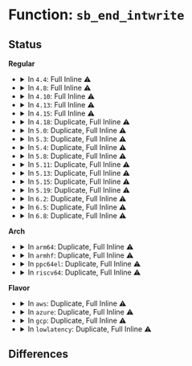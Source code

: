 # Function: <code>sb_end_intwrite</code>

## Status
<b>Regular</b>
<ul>
<li>
<details>
<summary>In <code>4.4</code>: Full Inline ⚠️</summary>

**Collision:** Unique Static

**Inline:** Full

**Transformation:** False

**Instances:**

```
In fs/ext4/inode.c (ffffffff8129d9cf)
Location: include/linux/fs.h:1431
Inline: True
Inline callers:
  - fs/ext4/inode.c:ext4_evict_inode
  - fs/ext4/inode.c:ext4_evict_inode
```
</details>
</li>
<li>
<details>
<summary>In <code>4.8</code>: Full Inline ⚠️</summary>

**Collision:** Unique Static

**Inline:** Full

**Transformation:** False

**Instances:**

```
In fs/ext4/inode.c (ffffffff812cb6a6)
Location: include/linux/fs.h:1508
Inline: True
Inline callers:
  - fs/ext4/inode.c:ext4_evict_inode
  - fs/ext4/inode.c:ext4_evict_inode
```
</details>
</li>
<li>
<details>
<summary>In <code>4.10</code>: Full Inline ⚠️</summary>

**Collision:** Unique Static

**Inline:** Full

**Transformation:** False

**Instances:**

```
In fs/ext4/inode.c (ffffffff812e1386)
Location: include/linux/fs.h:1474
Inline: True
Inline callers:
  - fs/ext4/inode.c:ext4_evict_inode
  - fs/ext4/inode.c:ext4_evict_inode
```
</details>
</li>
<li>
<details>
<summary>In <code>4.13</code>: Full Inline ⚠️</summary>

**Collision:** Unique Static

**Inline:** Full

**Transformation:** False

**Instances:**

```
In fs/ext4/inode.c (ffffffff813056a5)
Location: include/linux/fs.h:1490
Inline: True
Inline callers:
  - fs/ext4/inode.c:ext4_evict_inode
  - fs/ext4/inode.c:ext4_evict_inode
  - fs/ext4/inode.c:ext4_evict_inode
```
</details>
</li>
<li>
<details>
<summary>In <code>4.15</code>: Full Inline ⚠️</summary>

**Collision:** Unique Static

**Inline:** Full

**Transformation:** False

**Instances:**

```
In fs/ext4/inode.c (ffffffff8132a20a)
Location: include/linux/fs.h:1519
Inline: True
Inline callers:
  - fs/ext4/inode.c:ext4_evict_inode
  - fs/ext4/inode.c:ext4_evict_inode
  - fs/ext4/inode.c:ext4_evict_inode
```
</details>
</li>
<li>
<details>
<summary>In <code>4.18</code>: Duplicate, Full Inline ⚠️</summary>

**Collision:** Static Duplication

**Inline:** Full

**Transformation:** False

**Instances:**

```
In fs/ext4/file.c (ffffffff81343d95)
Location: include/linux/fs.h:1530
Inline: True
```
```
In fs/ext4/inode.c (ffffffff81358647)
Location: include/linux/fs.h:1530
Inline: True
Inline callers:
  - fs/ext4/inode.c:ext4_evict_inode
  - fs/ext4/inode.c:ext4_evict_inode
  - fs/ext4/inode.c:ext4_evict_inode
```
</details>
</li>
<li>
<details>
<summary>In <code>5.0</code>: Duplicate, Full Inline ⚠️</summary>

**Collision:** Static Duplication

**Inline:** Full

**Transformation:** False

**Instances:**

```
In fs/ext4/file.c (ffffffff8135bed5)
Location: include/linux/fs.h:1585
Inline: True
```
```
In fs/ext4/inode.c (ffffffff81370977)
Location: include/linux/fs.h:1585
Inline: True
Inline callers:
  - fs/ext4/inode.c:ext4_evict_inode
  - fs/ext4/inode.c:ext4_evict_inode
  - fs/ext4/inode.c:ext4_evict_inode
```
</details>
</li>
<li>
<details>
<summary>In <code>5.3</code>: Duplicate, Full Inline ⚠️</summary>

**Collision:** Static Duplication

**Inline:** Full

**Transformation:** False

**Instances:**

```
In fs/ext4/file.c (ffffffff81385072)
Location: include/linux/fs.h:1601
Inline: True
```
```
In fs/ext4/inode.c (ffffffff81399ed0)
Location: include/linux/fs.h:1601
Inline: True
Inline callers:
  - fs/ext4/inode.c:ext4_evict_inode
  - fs/ext4/inode.c:ext4_evict_inode
  - fs/ext4/inode.c:ext4_evict_inode
```
</details>
</li>
<li>
<details>
<summary>In <code>5.4</code>: Duplicate, Full Inline ⚠️</summary>

**Collision:** Static Duplication

**Inline:** Full

**Transformation:** False

**Instances:**

```
In fs/ext4/file.c (ffffffff8139db12)
Location: include/linux/fs.h:1627
Inline: True
```
```
In fs/ext4/inode.c (ffffffff813b2982)
Location: include/linux/fs.h:1627
Inline: True
Inline callers:
  - fs/ext4/inode.c:ext4_evict_inode
  - fs/ext4/inode.c:ext4_evict_inode
  - fs/ext4/inode.c:ext4_evict_inode
```
</details>
</li>
<li>
<details>
<summary>In <code>5.8</code>: Duplicate, Full Inline ⚠️</summary>

**Collision:** Static Duplication

**Inline:** Full

**Transformation:** False

**Instances:**

```
In fs/ext4/file.c (ffffffff813e8b62)
Location: include/linux/fs.h:1651
Inline: True
Inline callers:
  - fs/ext4/file.c:ext4_sample_last_mounted
```
```
In fs/ext4/inode.c (ffffffff813fe65e)
Location: include/linux/fs.h:1651
Inline: True
Inline callers:
  - fs/ext4/inode.c:ext4_evict_inode
  - fs/ext4/inode.c:ext4_evict_inode
  - fs/ext4/inode.c:ext4_evict_inode
```
</details>
</li>
<li>
<details>
<summary>In <code>5.11</code>: Duplicate, Full Inline ⚠️</summary>

**Collision:** Static Duplication

**Inline:** Full

**Transformation:** False

**Instances:**

```
In fs/ext4/file.c (ffffffff813fb14d)
Location: include/linux/fs.h:1638
Inline: True
Inline callers:
  - fs/ext4/file.c:ext4_sample_last_mounted
```
```
In fs/ext4/inode.c (ffffffff81410f2a)
Location: include/linux/fs.h:1638
Inline: True
Inline callers:
  - fs/ext4/inode.c:ext4_evict_inode
  - fs/ext4/inode.c:ext4_evict_inode
  - fs/ext4/inode.c:ext4_evict_inode
```
</details>
</li>
<li>
<details>
<summary>In <code>5.13</code>: Duplicate, Full Inline ⚠️</summary>

**Collision:** Static Duplication

**Inline:** Full

**Transformation:** False

**Instances:**

```
In fs/ext4/file.c (ffffffff8140161d)
Location: include/linux/fs.h:1807
Inline: True
Inline callers:
  - fs/ext4/file.c:ext4_sample_last_mounted
```
```
In fs/ext4/inode.c (ffffffff814172e6)
Location: include/linux/fs.h:1807
Inline: True
Inline callers:
  - fs/ext4/inode.c:ext4_evict_inode
  - fs/ext4/inode.c:ext4_evict_inode
  - fs/ext4/inode.c:ext4_evict_inode
```
</details>
</li>
<li>
<details>
<summary>In <code>5.15</code>: Duplicate, Full Inline ⚠️</summary>

**Collision:** Static Duplication

**Inline:** Full

**Transformation:** False

**Instances:**

```
In fs/ext4/file.c (ffffffff81453ba6)
Location: include/linux/fs.h:1857
Inline: True
Inline callers:
  - fs/ext4/file.c:ext4_sample_last_mounted
```
```
In fs/ext4/inode.c (ffffffff8146a6b0)
Location: include/linux/fs.h:1857
Inline: True
Inline callers:
  - fs/ext4/inode.c:ext4_evict_inode
  - fs/ext4/inode.c:ext4_evict_inode
  - fs/ext4/inode.c:ext4_evict_inode
```
</details>
</li>
<li>
<details>
<summary>In <code>5.19</code>: Duplicate, Full Inline ⚠️</summary>

**Collision:** Static Duplication

**Inline:** Full

**Transformation:** False

**Instances:**

```
In fs/ext4/file.c (ffffffff814d1089)
Location: include/linux/fs.h:1748
Inline: True
Inline callers:
  - fs/ext4/file.c:ext4_sample_last_mounted
```
```
In fs/ext4/inode.c (ffffffff814ea64e)
Location: include/linux/fs.h:1748
Inline: True
Inline callers:
  - fs/ext4/inode.c:ext4_evict_inode
  - fs/ext4/inode.c:ext4_evict_inode
  - fs/ext4/inode.c:ext4_evict_inode
```
</details>
</li>
<li>
<details>
<summary>In <code>6.2</code>: Duplicate, Full Inline ⚠️</summary>

**Collision:** Static Duplication

**Inline:** Full

**Transformation:** False

**Instances:**

```
In fs/ext4/file.c (ffffffff81569acd)
Location: include/linux/fs.h:1863
Inline: True
Inline callers:
  - fs/ext4/file.c:ext4_sample_last_mounted
```
```
In fs/ext4/inode.c (ffffffff81584190)
Location: include/linux/fs.h:1863
Inline: True
Inline callers:
  - fs/ext4/inode.c:ext4_evict_inode
  - fs/ext4/inode.c:ext4_evict_inode
  - fs/ext4/inode.c:ext4_evict_inode
```
</details>
</li>
<li>
<details>
<summary>In <code>6.5</code>: Duplicate, Full Inline ⚠️</summary>

**Collision:** Static Duplication

**Inline:** Full

**Transformation:** False

**Instances:**

```
In fs/ext4/file.c (ffffffff815a18bd)
Location: include/linux/fs.h:1543
Inline: True
Inline callers:
  - fs/ext4/file.c:ext4_sample_last_mounted
```
```
In fs/ext4/inode.c (ffffffff815baada)
Location: include/linux/fs.h:1543
Inline: True
Inline callers:
  - fs/ext4/inode.c:ext4_evict_inode
  - fs/ext4/inode.c:ext4_evict_inode
  - fs/ext4/inode.c:ext4_evict_inode
```
</details>
</li>
<li>
<details>
<summary>In <code>6.8</code>: Duplicate, Full Inline ⚠️</summary>

**Collision:** Static Duplication

**Inline:** Full

**Transformation:** False

**Instances:**

```
In fs/ext4/file.c (ffffffff815da66d)
Location: include/linux/fs.h:1751
Inline: True
Inline callers:
  - fs/ext4/file.c:ext4_sample_last_mounted
```
```
In fs/ext4/inode.c (ffffffff815f384a)
Location: include/linux/fs.h:1751
Inline: True
Inline callers:
  - fs/ext4/inode.c:ext4_evict_inode
  - fs/ext4/inode.c:ext4_evict_inode
  - fs/ext4/inode.c:ext4_evict_inode
```
</details>
</li>
</ul>
<b>Arch</b>
<ul>
<li>
<details>
<summary>In <code>arm64</code>: Duplicate, Full Inline ⚠️</summary>

**Collision:** Static Duplication

**Inline:** Full

**Transformation:** False

**Instances:**

```
In fs/ext4/file.c (ffff800010471038)
Location: include/linux/fs.h:1627
Inline: True
```
```
In fs/ext4/inode.c (ffff800010487208)
Location: include/linux/fs.h:1627
Inline: True
Inline callers:
  - fs/ext4/inode.c:ext4_evict_inode
  - fs/ext4/inode.c:ext4_evict_inode
  - fs/ext4/inode.c:ext4_evict_inode
```
</details>
</li>
<li>
<details>
<summary>In <code>armhf</code>: Duplicate, Full Inline ⚠️</summary>

**Collision:** Static Duplication

**Inline:** Full

**Transformation:** False

**Instances:**

```
In fs/ext4/file.c (c0631da8)
Location: include/linux/fs.h:1627
Inline: True
```
```
In fs/ext4/inode.c (c06491ac)
Location: include/linux/fs.h:1627
Inline: True
Inline callers:
  - fs/ext4/inode.c:ext4_evict_inode
  - fs/ext4/inode.c:ext4_evict_inode
  - fs/ext4/inode.c:ext4_evict_inode
```
</details>
</li>
<li>
<details>
<summary>In <code>ppc64el</code>: Duplicate, Full Inline ⚠️</summary>

**Collision:** Static Duplication

**Inline:** Full

**Transformation:** False

**Instances:**

```
In fs/ext4/file.c (c000000000591874)
Location: include/linux/fs.h:1627
Inline: True
```
```
In fs/ext4/inode.c (c0000000005ad550)
Location: include/linux/fs.h:1627
Inline: True
Inline callers:
  - fs/ext4/inode.c:ext4_evict_inode
  - fs/ext4/inode.c:ext4_evict_inode
  - fs/ext4/inode.c:ext4_evict_inode
```
</details>
</li>
<li>
<details>
<summary>In <code>riscv64</code>: Duplicate, Full Inline ⚠️</summary>

**Collision:** Static Duplication

**Inline:** Full

**Transformation:** False

**Instances:**

```
In fs/ext4/file.c (ffffffe0002fd3d4)
Location: include/linux/fs.h:1627
Inline: True
```
```
In fs/ext4/inode.c (ffffffe00030efcc)
Location: include/linux/fs.h:1627
Inline: True
Inline callers:
  - fs/ext4/inode.c:ext4_evict_inode
  - fs/ext4/inode.c:ext4_evict_inode
  - fs/ext4/inode.c:ext4_evict_inode
```
</details>
</li>
</ul>
<b>Flavor</b>
<ul>
<li>
<details>
<summary>In <code>aws</code>: Duplicate, Full Inline ⚠️</summary>

**Collision:** Static Duplication

**Inline:** Full

**Transformation:** False

**Instances:**

```
In fs/ext4/file.c (ffffffff813960f2)
Location: include/linux/fs.h:1627
Inline: True
```
```
In fs/ext4/inode.c (ffffffff813aaf62)
Location: include/linux/fs.h:1627
Inline: True
Inline callers:
  - fs/ext4/inode.c:ext4_evict_inode
  - fs/ext4/inode.c:ext4_evict_inode
  - fs/ext4/inode.c:ext4_evict_inode
```
</details>
</li>
<li>
<details>
<summary>In <code>azure</code>: Duplicate, Full Inline ⚠️</summary>

**Collision:** Static Duplication

**Inline:** Full

**Transformation:** False

**Instances:**

```
In fs/ext4/file.c (ffffffff81386b82)
Location: include/linux/fs.h:1627
Inline: True
```
```
In fs/ext4/inode.c (ffffffff8139b9f2)
Location: include/linux/fs.h:1627
Inline: True
Inline callers:
  - fs/ext4/inode.c:ext4_evict_inode
  - fs/ext4/inode.c:ext4_evict_inode
  - fs/ext4/inode.c:ext4_evict_inode
```
</details>
</li>
<li>
<details>
<summary>In <code>gcp</code>: Duplicate, Full Inline ⚠️</summary>

**Collision:** Static Duplication

**Inline:** Full

**Transformation:** False

**Instances:**

```
In fs/ext4/file.c (ffffffff81393a52)
Location: include/linux/fs.h:1627
Inline: True
```
```
In fs/ext4/inode.c (ffffffff813a87c2)
Location: include/linux/fs.h:1627
Inline: True
Inline callers:
  - fs/ext4/inode.c:ext4_evict_inode
  - fs/ext4/inode.c:ext4_evict_inode
  - fs/ext4/inode.c:ext4_evict_inode
```
</details>
</li>
<li>
<details>
<summary>In <code>lowlatency</code>: Duplicate, Full Inline ⚠️</summary>

**Collision:** Static Duplication

**Inline:** Full

**Transformation:** False

**Instances:**

```
In fs/ext4/file.c (ffffffff813a7ae2)
Location: include/linux/fs.h:1627
Inline: True
```
```
In fs/ext4/inode.c (ffffffff813bd063)
Location: include/linux/fs.h:1627
Inline: True
Inline callers:
  - fs/ext4/inode.c:ext4_evict_inode
  - fs/ext4/inode.c:ext4_evict_inode
  - fs/ext4/inode.c:ext4_evict_inode
```
</details>
</li>
</ul>

## Differences
